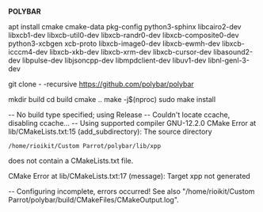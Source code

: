 **POLYBAR**

apt install cmake cmake-data pkg-config python3-sphinx libcairo2-dev libxcb1-dev libxcb-util0-dev libxcb-randr0-dev libxcb-composite0-dev python3-xcbgen xcb-proto libxcb-image0-dev libxcb-ewmh-dev libxcb-icccm4-dev libxcb-xkb-dev libxcb-xrm-dev libxcb-cursor-dev libasound2-dev libpulse-dev libjsoncpp-dev libmpdclient-dev libuv1-dev libnl-genl-3-dev


git clone - -recursive <https://github.com/polybar/polybar>

mkdir build
cd build
cmake ..
make -j$(nproc)
sudo make install

-- No build type specified; using Release
-- Couldn't locate ccache, disabling ccache...
-- Using supported compiler GNU-12.2.0
CMake Error at lib/CMakeLists.txt:15 (add_subdirectory):
  The source directory

    /home/rioikit/Custom Parrot/polybar/lib/xpp

  does not contain a CMakeLists.txt file.


CMake Error at lib/CMakeLists.txt:17 (message):
  Target xpp not generated


-- Configuring incomplete, errors occurred!
See also "/home/rioikit/Custom Parrot/polybar/build/CMakeFiles/CMakeOutput.log".


